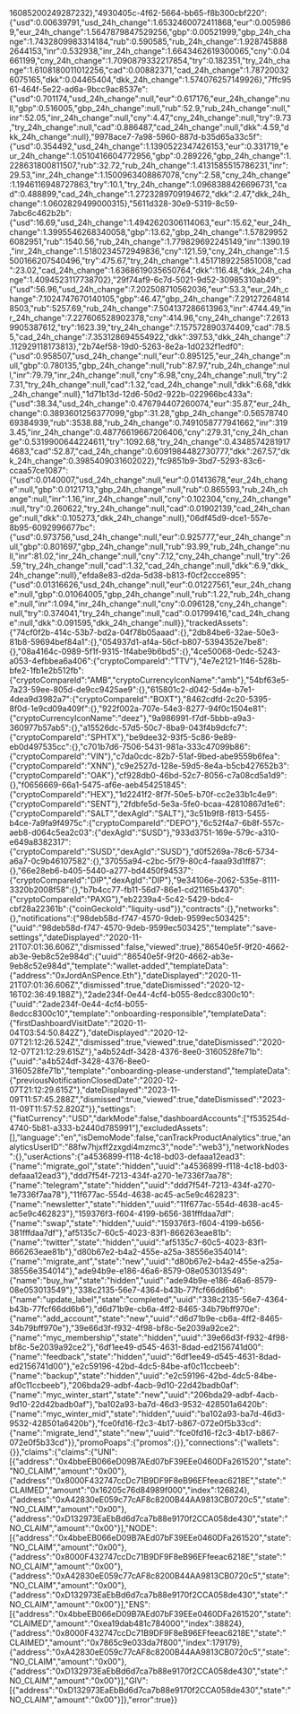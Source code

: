 16085200249287232},"4930405c-4f62-5664-bb65-f8b300cbf220":{"usd":0.00639791,"usd_24h_change":1.6532460072411868,"eur":0.0059869,"eur_24h_change":1.5647879847529256,"gbp":0.00521999,"gbp_24h_change":1.7432809983314184,"rub":0.590585,"rub_24h_change":1.9287458882644153,"inr":0.532938,"inr_24h_change":1.6643462619300065,"cny":0.04661199,"cny_24h_change":1.7090879332217854,"try":0.182351,"try_24h_change":1.6108180011012256,"cad":0.00882371,"cad_24h_change":1.787200326075165,"dkk":0.04465404,"dkk_24h_change":1.574076257149926},"7ffc9561-464f-5e22-ad6a-9bcc9ac8537e":{"usd":0.701174,"usd_24h_change":null,"eur":0.617176,"eur_24h_change":null,"gbp":0.516005,"gbp_24h_change":null,"rub":52.9,"rub_24h_change":null,"inr":52.05,"inr_24h_change":null,"cny":4.47,"cny_24h_change":null,"try":9.73,"try_24h_change":null,"cad":0.886487,"cad_24h_change":null,"dkk":4.59,"dkk_24h_change":null},"9978ace7-7a98-5960-887d-b35d65a33c5f":{"usd":0.354492,"usd_24h_change":1.1390522347426153,"eur":0.331719,"eur_24h_change":1.0510416604772956,"gbp":0.289226,"gbp_24h_change":1.228631800811507,"rub":32.72,"rub_24h_change":1.4131585515786231,"inr":29.53,"inr_24h_change":1.1500963408867078,"cny":2.58,"cny_24h_change":1.1946116948727863,"try":10.1,"try_24h_change":1.0968388426696731,"cad":0.488899,"cad_24h_change":1.2723289709194672,"dkk":2.47,"dkk_24h_change":1.0602829499000315},"5611d328-30e9-5319-8c59-7abc6c462b2b":{"usd":16.69,"usd_24h_change":1.4942620306114063,"eur":15.62,"eur_24h_change":1.3995546268340058,"gbp":13.62,"gbp_24h_change":1.578299526082951,"rub":1540.56,"rub_24h_change":1.779829692245149,"inr":1390.19,"inr_24h_change":1.5180234572949836,"cny":121.59,"cny_24h_change":1.5500166207540496,"try":475.67,"try_24h_change":1.4517189225851008,"cad":23.02,"cad_24h_change":1.6368619035650764,"dkk":116.48,"dkk_24h_change":1.4094523117738702},"29f74af9-6c7d-5021-9d52-30985310ab49":{"usd":56.96,"usd_24h_change":7.202508710562036,"eur":53.3,"eur_24h_change":7.1024747670140105,"gbp":46.47,"gbp_24h_change":7.291272648148503,"rub":5257.69,"rub_24h_change":7.504137286613963,"inr":4744.49,"inr_24h_change":7.227606528902378,"cny":414.96,"cny_24h_change":7.26139905387612,"try":1623.39,"try_24h_change":7.157572890374409,"cad":78.55,"cad_24h_change":7.353128694554922,"dkk":397.53,"dkk_24h_change":7.112929118173813},"2b74ef58-19d0-5263-8e2a-1d0232f1edf0":{"usd":0.958507,"usd_24h_change":null,"eur":0.895125,"eur_24h_change":null,"gbp":0.780135,"gbp_24h_change":null,"rub":87.97,"rub_24h_change":null,"inr":79.79,"inr_24h_change":null,"cny":6.98,"cny_24h_change":null,"try":27.31,"try_24h_change":null,"cad":1.32,"cad_24h_change":null,"dkk":6.68,"dkk_24h_change":null},"1d71b13d-12d6-50d2-922b-022966bc433a":{"usd":38.34,"usd_24h_change":0.476794407260074,"eur":35.87,"eur_24h_change":0.3893601256377099,"gbp":31.28,"gbp_24h_change":0.5657874069384939,"rub":3538.88,"rub_24h_change":0.7491058777941662,"inr":3193.45,"inr_24h_change":0.48776619667206406,"cny":279.31,"cny_24h_change":0.5319900644224611,"try":1092.68,"try_24h_change":0.43485742819174683,"cad":52.87,"cad_24h_change":0.6091984482730777,"dkk":267.57,"dkk_24h_change":0.3985409031602022},"fc9851b9-3bd7-5293-83c6-ccaa57ce1087":{"usd":0.0140007,"usd_24h_change":null,"eur":0.01413678,"eur_24h_change":null,"gbp":0.0121713,"gbp_24h_change":null,"rub":0.865593,"rub_24h_change":null,"inr":1.16,"inr_24h_change":null,"cny":0.102304,"cny_24h_change":null,"try":0.260622,"try_24h_change":null,"cad":0.01902139,"cad_24h_change":null,"dkk":0.105273,"dkk_24h_change":null},"06df45d9-dce1-557e-8b95-6092996677bc":{"usd":0.973756,"usd_24h_change":null,"eur":0.925777,"eur_24h_change":null,"gbp":0.801697,"gbp_24h_change":null,"rub":93.99,"rub_24h_change":null,"inr":81.02,"inr_24h_change":null,"cny":7.12,"cny_24h_change":null,"try":26.59,"try_24h_change":null,"cad":1.32,"cad_24h_change":null,"dkk":6.9,"dkk_24h_change":null},"efda8e83-d2da-5d38-b813-f0cf2ccce895":{"usd":0.01316626,"usd_24h_change":null,"eur":0.01227561,"eur_24h_change":null,"gbp":0.01064005,"gbp_24h_change":null,"rub":1.22,"rub_24h_change":null,"inr":1.094,"inr_24h_change":null,"cny":0.096128,"cny_24h_change":null,"try":0.374041,"try_24h_change":null,"cad":0.01799416,"cad_24h_change":null,"dkk":0.091595,"dkk_24h_change":null}},"trackedAssets":{"74cf0f2b-414c-53b7-bd2a-04f78b05aaad":{},"2db84be6-32ae-50e3-81b8-59694bef84a1":{},"054937d1-af4a-56cf-b807-5394352e7be8":{},"08a4164c-0989-5f1f-9315-1f4abe9b6bd5":{},"4ce50068-0edc-5243-a053-4efbbea6a406":{"cryptoCompareId":"TTV"},"4e7e2121-1f46-528b-bfe2-1fb1e2b512fb":{"cryptoCompareId":"AMB","cryptoCurrencyIconName":"amb"},"54bf63e5-7a23-59ee-805d-de9cc9425ae9":{},"615801c2-d042-5d4e-b7e1-4dea9d3982a7":{"cryptoCompareId":"BOXT"},"8462cdfd-2c20-5395-8f0d-1e9cd09a409f":{},"922f002a-707e-54e3-8277-94f0c1504e81":{"cryptoCurrencyIconName":"deez"},"9a986991-f7df-5bbb-a9a3-360977b57ab5":{},"a15526dc-57d5-50c7-8ba9-043f4b9dcfc7":{"cryptoCompareId":"SPHTX"},"be9dee32-93f5-5c86-9e89-eb0d497535cc":{},"c701b7d6-7506-5431-981a-333c47099b86":{"cryptoCompareId":"VIN"},"c7da0cdc-82b7-51af-9bed-abe9559b6fea":{"cryptoCompareId":"XNN"},"c9e2527d-128e-59d5-8e4a-b5cb427652b3":{"cryptoCompareId":"OAK"},"cf928db0-46bd-52c7-8056-c7a08cd5a1d9":{},"f0656669-66a1-5475-af6e-aeb454251845":{"cryptoCompareId":"HEX"},"1d2241f2-8f7f-50e5-b70f-cc2e33b1c4e9":{"cryptoCompareId":"SENT"},"2fdbfe5d-5e3a-5fe0-bcaa-42810867d1e6":{"cryptoCompareId":"SALT","dexAgId":"SALT"},"3c51b9f8-f813-5455-b4ce-7a9fa9f4975c":{"cryptoCompareId":"DEPO"},"6c52f4a7-6b8f-557c-aeb8-d064c5ea2c03":{"dexAgId":"SUSD"},"933d3751-169e-579c-a310-e649a8382317":{"cryptoCompareId":"SUSD","dexAgId":"SUSD"},"d0f5269a-78c6-5734-a6a7-0c9b46107582":{},"37055a94-c2bc-5f79-80c4-faaa93d1ff87":{},"66e28eb6-b405-5440-a277-bd4450f94537":{"cryptoCompareId":"DIP","dexAgId":"DIP"},"9e34106e-2062-535e-8111-3320b2008f58":{},"b7b4cc77-fb11-56d7-86e1-cd21165b4370":{"cryptoCompareId":"PAXG"},"eb2239a4-5c42-5429-bdc4-cbf28a22361b":{"coinGeckoId":"liquity-usd"}},"contracts":{},"networks":{},"notifications":{"98deb58d-f747-4570-9deb-9599ec503425":{"uuid":"98deb58d-f747-4570-9deb-9599ec503425","template":"save-settings","dateDisplayed":"2020-11-21T07:01:36.606Z","dismissed":false,"viewed":true},"86540e5f-9f20-4662-ab3e-9eb8c52e984d":{"uuid":"86540e5f-9f20-4662-ab3e-9eb8c52e984d","template":"wallet-added","templateData":{"address":"0xJordAnSPence.Eth"},"dateDisplayed":"2020-11-21T07:01:36.606Z","dismissed":true,"dateDismissed":"2020-12-16T02:36:49.188Z"},"2ade234f-0e44-4cf4-b055-8edcc8300c10":{"uuid":"2ade234f-0e44-4cf4-b055-8edcc8300c10","template":"onboarding-responsible","templateData":{"firstDashboardVisitDate":"2020-11-04T03:54:50.842Z"},"dateDisplayed":"2020-12-07T21:12:26.524Z","dismissed":true,"viewed":true,"dateDismissed":"2020-12-07T21:12:29.615Z"},"a4b524df-3428-4376-8ee0-3160528fe71b":{"uuid":"a4b524df-3428-4376-8ee0-3160528fe71b","template":"onboarding-please-understand","templateData":{"previousNotificationClosedDate":"2020-12-07T21:12:29.615Z"},"dateDisplayed":"2023-11-09T11:57:45.288Z","dismissed":true,"viewed":true,"dateDismissed":"2023-11-09T11:57:52.820Z"}},"settings":{"fiatCurrency":"USD","darkMode":false,"dashboardAccounts":["f535254d-4740-5b81-a333-b2440d785991"],"excludedAssets":[],"language":"en","isDemoMode":false,"canTrackProductAnalytics":true,"analyticsUserID":"88fw7hjxff2zxgdi4mzmc3","node":"web3"},"networkNodes":{},"userActions":{"a4536899-f118-4c18-bd03-defaaa12ead3":{"name":"migrate_gol","state":"hidden","uuid":"a4536899-f118-4c18-bd03-defaaa12ead3"},"ddd7f54f-7213-434f-a270-1e7336f7aa78":{"name":"telegram","state":"hidden","uuid":"ddd7f54f-7213-434f-a270-1e7336f7aa78"},"11f677ac-554d-4638-ac45-ac5e9c462823":{"name":"newsletter","state":"hidden","uuid":"11f677ac-554d-4638-ac45-ac5e9c462823"},"159376f3-f604-4199-b656-381fffdaa7df":{"name":"swap","state":"hidden","uuid":"159376f3-f604-4199-b656-381fffdaa7df"},"af5135c7-60c5-4023-83f1-866263eae81b":{"name":"twitter","state":"hidden","uuid":"af5135c7-60c5-4023-83f1-866263eae81b"},"d80b67e2-b4a2-455e-a25a-38556e354014":{"name":"migrate_ant","state":"new","uuid":"d80b67e2-b4a2-455e-a25a-38556e354014"},"ade94b9e-e186-46a6-8579-08e053013549":{"name":"buy_hw","state":"hidden","uuid":"ade94b9e-e186-46a6-8579-08e053013549"},"338c2135-56e7-4364-b43b-77fcf66dd6b6":{"name":"update_label","state":"completed","uuid":"338c2135-56e7-4364-b43b-77fcf66dd6b6"},"d6d71b9e-cb6a-4ff2-8465-34b79bff970e":{"name":"add_account","state":"new","uuid":"d6d71b9e-cb6a-4ff2-8465-34b79bff970e"},"39e66d3f-f932-4f98-bf8c-5e2039a92ce2":{"name":"myc_membership","state":"hidden","uuid":"39e66d3f-f932-4f98-bf8c-5e2039a92ce2"},"6df1ee49-d545-4631-8dad-ed2156741d00":{"name":"feedback","state":"hidden","uuid":"6df1ee49-d545-4631-8dad-ed2156741d00"},"e2c59196-42bd-4dc5-84be-af0c11ccbeeb":{"name":"backup","state":"hidden","uuid":"e2c59196-42bd-4dc5-84be-af0c11ccbeeb"},"206bda29-adbf-4acb-9d10-22d42badb0af":{"name":"myc_winter_start","state":"new","uuid":"206bda29-adbf-4acb-9d10-22d42badb0af"},"ba102a93-ba7d-46d3-9532-428501a6420b":{"name":"myc_winter_mid","state":"hidden","uuid":"ba102a93-ba7d-46d3-9532-428501a6420b"},"fce0fd16-f2c3-4b17-b867-072e0f5b33cd":{"name":"migrate_lend","state":"new","uuid":"fce0fd16-f2c3-4b17-b867-072e0f5b33cd"}},"promoPoaps":{"promos":{}},"connections":{"wallets":{}},"claims":{"claims":{"UNI":[{"address":"0x4bbeEB066eD09B7AEd07bF39EEe0460DFa261520","state":"NO_CLAIM","amount":"0x00"},{"address":"0x8000F432747ccDc71B9DF9F8eB96EFfeeac6218E","state":"CLAIMED","amount":"0x16205c76d84989f000","index":126824},{"address":"0xA42830eE059c77cAF8c8200B44AA9813CB0720c5","state":"NO_CLAIM","amount":"0x00"},{"address":"0xD132973EaEbBd6d7ca7b88e9170f2CCA058de430","state":"NO_CLAIM","amount":"0x00"}],"NODE":[{"address":"0x4bbeEB066eD09B7AEd07bF39EEe0460DFa261520","state":"NO_CLAIM","amount":"0x00"},{"address":"0x8000F432747ccDc71B9DF9F8eB96EFfeeac6218E","state":"NO_CLAIM","amount":"0x00"},{"address":"0xA42830eE059c77cAF8c8200B44AA9813CB0720c5","state":"NO_CLAIM","amount":"0x00"},{"address":"0xD132973EaEbBd6d7ca7b88e9170f2CCA058de430","state":"NO_CLAIM","amount":"0x00"}],"ENS":[{"address":"0x4bbeEB066eD09B7AEd07bF39EEe0460DFa261520","state":"CLAIMED","amount":"0xea19dab481c784000","index":38824},{"address":"0x8000F432747ccDc71B9DF9F8eB96EFfeeac6218E","state":"CLAIMED","amount":"0x7865c9e033da7f800","index":179179},{"address":"0xA42830eE059c77cAF8c8200B44AA9813CB0720c5","state":"NO_CLAIM","amount":"0x00"},{"address":"0xD132973EaEbBd6d7ca7b88e9170f2CCA058de430","state":"NO_CLAIM","amount":"0x00"}],"GIV":[{"address":"0xD132973EaEbBd6d7ca7b88e9170f2CCA058de430","state":"NO_CLAIM","amount":"0x00"}]},"error":true}}
